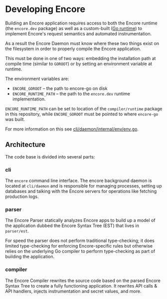 # Developing Encore

Building an Encore application requires access to both the Encore runtime (the `encore.dev` package) as well as a custom-built
([Go runtime](https://github.com/encoredev/go)) to implement Encore's request semantics and automated instrumentation.

As a result the Encore Daemon must know where these two things exist on the filesystem in order to properly compile the Encore application.

This must be done in one of two ways: embedding the installation path at compile time (similar to `GOROOT`)
or by setting an environment variable at runtime.

The environment variables are:
- `ENCORE_GOROOT` – the path to encore-go on disk
- `ENCORE_RUNTIME_PATH` – the path to the `encore.dev` runtime implementation.

`ENCORE_RUNTIME_PATH` can be set to location of the `compiler/runtime` package in this repository,
while `ENCORE_GOROOT` must be pointed to where `encore-go` was built.

For more information on this see [cli/daemon/internal/env/env.go](cli/daemon/internal/env/env.go).

## Architecture

The code base is divided into several parts:

### cli
The `encore` command line interface. The encore background daemon
is located at `cli/daemon` and is responsible for managing processes,
setting up databases and talking with the Encore servers for operations like
fetching production logs.

### parser
The Encore Parser statically analyzes Encore apps to build up a model
of the application dubbed the Encore Syntax Tree (EST) that lives in
`parser/est`.

For speed the parser does not perform traditional type-checking; it does
limited type-checking for enforcing Encore-specific rules but otherwise
relies on the underlying Go compiler to perform type-checking as part of
building the application.

### compiler
The Encore Compiler rewrites the source code based on the parsed
Encore Syntax Tree to create a fully functioning application.
It rewrites API calls & API handlers, injects instrumentation
and secret values, and more.